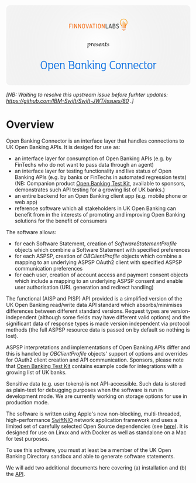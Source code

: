 ![Alt text](./docs/OBC_Banner.png)

*[NB: Waiting to resolve this upstream issue before furhter updates: https://github.com/IBM-Swift/Swift-JWT/issues/80 .]*
# Overview

Open Banking Connector is an interface layer that handles connections to UK Open Banking APIs. It is desiged for use as:
* an interface layer for consumption of Open Banking APIs (e.g. by FinTechs who do not want to pass data through an agent)
* an interface layer for testing functionality and live status of Open Banking APIs (e.g. by banks or FinTechs in automated regression tests) (NB: Companion product [Open Banking Test Kit](https://github.com/finlabsuk/open-banking-test-kit), available to sponsors, demonstrates such API testing for a growing list of UK banks.)
* an entire backend for an Open Banking client app (e.g. mobile phone or web app)
* reference software which all stakeholders in UK Open Banking can benefit from in the interests of promoting and improving Open Banking solutions for the benefit of consumers

The software allows:
* for each Software Statement, creation of *SoftwareStatementProfile* objects which combine a Software Statement with specified preferences 
* for each ASPSP, creation of *OBClientProfile* objects which combine a mapping to an underlying ASPSP OAuth2 client with specified ASPSP communication preferences
* for each user, creation of account access and payment consent objects which include a mapping to an underlying ASPSP consent and enable user authorisation (URL generation and redirect handling)

The functional (AISP and PISP) API provided is a simplified version of the UK Open Banking read/write data API standard which absorbs/minimises differences between different standard versions. Request types are version-independent (although some fields may have different valid options) and the significant data of response types is made version independent via protocol methods (the full ASPSP resource data is passed on by default so nothing is lost).

ASPSP interpretations and implementations of Open Banking APIs differ and this is handled by *OBClientProfile* objects' support of options and overrides for OAuth2 client creation and API communication. Sponsors, please note that [Open Banking Test Kit](https://github.com/finlabsuk/open-banking-test-kit) contains example code for integrations with a growing list of UK banks.

Sensitive data (e.g. user tokens) is not API-accessible. Such data is stored as plain-text for debugging purposes when the software is run in development mode. We are currently working on storage options for use in production mode.

The software is written using Apple's new non-blocking, multi-threaded, high-performance [SwiftNIO](https://github.com/apple/swift-nio) network application framework and uses a limited set of carefully selected Open Source dependencies (see [here](https://github.com/finlabsuk/open-banking-connector/blob/master/Package.swift)). It is designed for use on Linux and with Docker as well as standalone on a Mac for test purposes.

To use this software, you must at least be a member of the UK Open Banking Directory sandbox and able to generate software statements.

We will add two additional documents here covering (a) installation and (b) the [API](https://github.com/finlabsuk/open-banking-connector/blob/master/docs/api.md).
